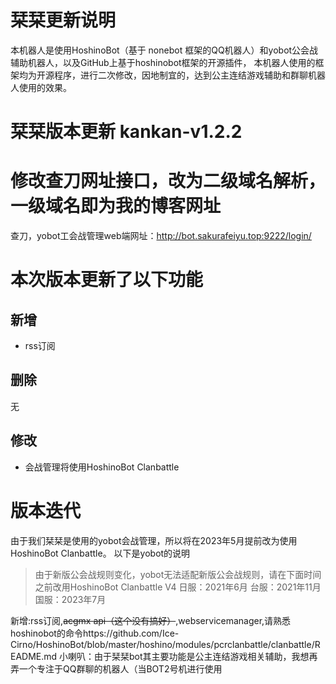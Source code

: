 # 栞栞更新说明
本机器人是使用HoshinoBot（基于 nonebot 框架的QQ机器人）和yobot公会战辅助机器人，以及GitHub上基于hoshinobot框架的开源插件，
本机器人使用的框架均为开源程序，进行二次修改，因地制宜的，达到公主连结游戏辅助和群聊机器人使用的效果。
# 栞栞版本更新 kankan-v1.2.2
# 修改查刀网址接口，改为二级域名解析，一级域名即为我的博客网址
查刀，yobot工会战管理web端网址：http://bot.sakurafeiyu.top:9222/login/
# 本次版本更新了以下功能

## 新增
- rss订阅  

## 删除
无  

## 修改
- 会战管理将使用HoshinoBot Clanbattle  

# 版本迭代
由于我们栞栞是使用的yobot会战管理，所以将在2023年5月提前改为使用HoshinoBot Clanbattle。
以下是yobot的说明
>由于新版公会战规则变化，yobot无法适配新版公会战规则，请在下面时间之前改用HoshinoBot Clanbattle V4
>日服：2021年6月
>台服：2021年11月
>国服：2023年7月  

新增:rss订阅,~~acgmx api（这个没有搞好）~~,webservicemanager,请熟悉hoshinobot的命令https://github.com/Ice-Cirno/HoshinoBot/blob/master/hoshino/modules/pcrclanbattle/clanbattle/README.md
小喇叭：由于栞栞bot其主要功能是公主连结游戏相关辅助，我想再弄一个专注于QQ群聊的机器人（当BOT2号机进行使用

